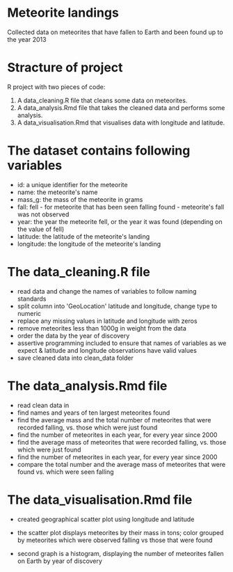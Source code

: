 # Meteorite landings
Collected data on meteorites that have fallen to Earth and been found up to the year 2013

# Stracture of project
R project with two pieces of code:
1. A data_cleaning.R file that cleans some data on meteorites.
2. A data_analysis.Rmd file that takes the cleaned data and performs some analysis.
3. A data_visualisation.Rmd that visualises data with longitude and latitude.

# The dataset contains following variables
- id: a unique identifier for the meteorite
- name: the meteorite's name
- mass_g: the mass of the meteorite in grams
- fall: fell - for meteorite that has been seen falling
        found - meteorite's fall was not observed 
- year: the year the meteorite fell, or the year it was found (depending on the value of fell)
- latitude: the latitude of the meteorite's landing
- longitude: the longitude of the meteorite's landing

# The data_cleaning.R file
- read data and change the names of variables to follow naming standards
- split column into 'GeoLocation' latitude and longitude, change type to numeric
- replace any missing values in latitude and longitude with zeros
- remove meteorites less than 1000g in weight from the data
- order the data by the year of discovery
- assertive programming included to ensure that names of variables as we expect & latitude and longitude observations have valid values
- save cleaned data into clean_data folder

# The data_analysis.Rmd file
- read clean data in
- find names and years of ten largest meteorites found
- find the average mass and the total number of meteorites that were recorded falling, vs. those which were just found
- find the number of meteorites in each year, for every year since 2000
- find the average mass of meteorites that were recorded falling, vs. those which were just found
- find the number of meteorites in each year, for every year since 2000
- compare the total number and the average mass of meteorites that were found vs. which were seen falling

# The data_visualisation.Rmd file
- created geographical scatter plot using longitude and latitude 
- the scatter plot displays meteorites by their mass in tons; color grouped by meteorites which were observed falling vs those that were found

- second graph is a histogram, displaying the number of meteorites fallen on Earth by year of discovery